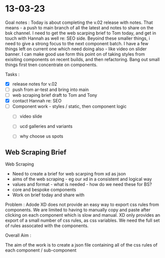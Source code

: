 # 13-03-23

Goal notes :
Today is about completing the v.02 release with notes. That means - a push to main branch of all the latest and notes to share on the bsk channel.
I need to get the web scarping brief to Tom today, and get in touch with Hannah as well re: SEO side.
Beyoind these smaller things, i need to give a strong focus to the next component batch. I have a few things left on current one which need doing also - like video on slider banner.
I can make good use form this point on of taking styles from exisiting components on recent builds, and then refactoring.
Bang out small things first tnen concentrate on components.

Tasks :
- [x] release notes for v.02
- [ ] push from ar-test and bring into main
- [ ] web scraping brief draft to Tom and Tony
- [x] contact Hannah re: SEO
- [ ] Component work - styles / static, then component logic
  - [ ] video slide
  - [ ] ucd galleries and variants
  - [ ] why choose us spots


## Web Scraping Brief

Web Scraping
- Need to create a brief for web scarping from xd as json
-   aims of the web scraping - eg our xd in a consistent and logical way
-   values and format - what is needed - how do we need these for BS?
-   core and bespoke components
- Work on brief today and share with


Problem :
Adode XD does not provide an easy way to export css rules from components. We are limited to having to manually copy and paste after clicking on each component which is slow and manual. XD only provides an export of a small number of css rules, as css variables. We need the full set of rules assocated with the components.


Overall Aim :

The aim of the work is to create a json file containing all of the css rules of each component / sub-component